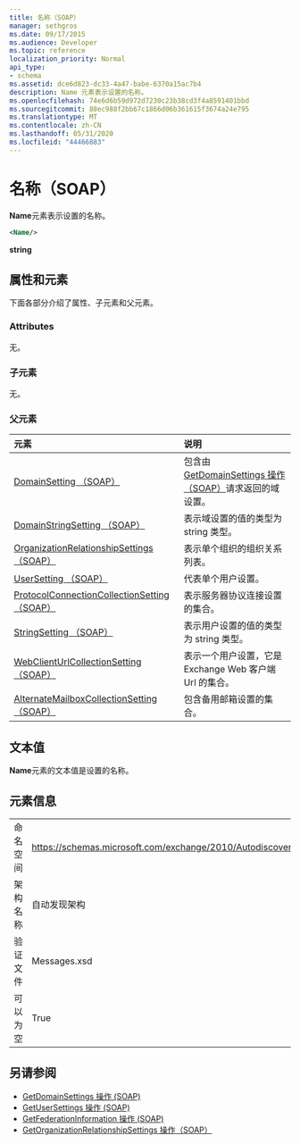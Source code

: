 ```yaml
---
title: 名称（SOAP）
manager: sethgros
ms.date: 09/17/2015
ms.audience: Developer
ms.topic: reference
localization_priority: Normal
api_type:
- schema
ms.assetid: dce6d823-dc33-4a47-babe-6370a15ac7b4
description: Name 元素表示设置的名称。
ms.openlocfilehash: 74e6d6b59d972d7230c23b38cd3f4a8591401bbd
ms.sourcegitcommit: 88ec988f2bb67c1866d06b361615f3674a24e795
ms.translationtype: MT
ms.contentlocale: zh-CN
ms.lasthandoff: 05/31/2020
ms.locfileid: "44466883"
---
```

# <a name="name-soap"></a>名称（SOAP）

**Name**元素表示设置的名称。 
  
```XML
<Name/>
```

**string**

## <a name="attributes-and-elements"></a>属性和元素

下面各部分介绍了属性、子元素和父元素。
  
### <a name="attributes"></a>Attributes

无。
  
### <a name="child-elements"></a>子元素

无。
  
### <a name="parent-elements"></a>父元素

|**元素**|**说明**|
|:-----|:-----|
|[DomainSetting （SOAP）](domainsetting-soap.md) <br/> |包含由[GetDomainSettings 操作（SOAP）](getdomainsettings-operation-soap.md)请求返回的域设置。  <br/> |
|[DomainStringSetting （SOAP）](domainstringsetting-soap.md) <br/> |表示域设置的值的类型为 string 类型。  <br/> |
|[OrganizationRelationshipSettings （SOAP）](organizationrelationshipsettings-soap.md) <br/> |表示单个组织的组织关系列表。  <br/> |
|[UserSetting （SOAP）](usersetting-soap.md) <br/> |代表单个用户设置。  <br/> |
|[ProtocolConnectionCollectionSetting （SOAP）](protocolconnectioncollectionsetting-soap.md) <br/> |表示服务器协议连接设置的集合。  <br/> |
|[StringSetting （SOAP）](stringsetting-soap.md) <br/> |表示用户设置的值的类型为 string 类型。  <br/> |
|[WebClientUrlCollectionSetting （SOAP）](webclienturlcollectionsetting-soap.md) <br/> |表示一个用户设置，它是 Exchange Web 客户端 Url 的集合。  <br/> |
|[AlternateMailboxCollectionSetting （SOAP）](alternatemailboxcollectionsetting-soap.md) <br/> |包含备用邮箱设置的集合。  <br/> |
   
## <a name="text-value"></a>文本值

**Name**元素的文本值是设置的名称。 
  
## <a name="element-information"></a>元素信息

|||
|:-----|:-----|
|命名空间  <br/> |https://schemas.microsoft.com/exchange/2010/Autodiscover  <br/> |
|架构名称  <br/> |自动发现架构  <br/> |
|验证文件  <br/> |Messages.xsd  <br/> |
|可以为空  <br/> |True  <br/> |
   
## <a name="see-also"></a>另请参阅

- [GetDomainSettings 操作 (SOAP)](getdomainsettings-operation-soap.md)
- [GetUserSettings 操作 (SOAP)](getusersettings-operation-soap.md)
- [GetFederationInformation 操作 (SOAP)](getfederationinformation-operation-soap.md)
- [GetOrganizationRelationshipSettings 操作（SOAP）](getorganizationrelationshipsettings-operation-soap.md)


